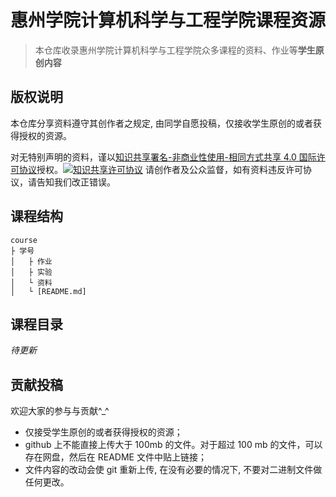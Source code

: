 # 惠州学院计算机科学与工程学院课程资源

> 本仓库收录惠州学院计算机科学与工程学院众多课程的资料、作业等**学生原创内容**

## 版权说明
本仓库分享资料遵守其创作者之规定, 由同学自愿投稿，仅接收学生原创的或者获得授权的资源。

对无特别声明的资料，谨以<a rel="license" href="http://creativecommons.org/licenses/by-nc-sa/4.0/">知识共享署名-非商业性使用-相同方式共享 4.0 国际许可协议</a>授权。<a rel="license" href="http://creativecommons.org/licenses/by-nc-sa/4.0/"><img alt="知识共享许可协议" style="border-width:0" src="https://i.creativecommons.org/l/by-nc-sa/4.0/80x15.png" /></a>
请创作者及公众监督，如有资料违反许可协议，请告知我们改正错误。

## 课程结构
```
course
├ 学号
│   ├ 作业
│   ├ 实验
│   └ 资料
│   └ [README.md]
```

## 课程目录
*待更新*

## 贡献投稿

欢迎大家的参与与贡献^_^

- 仅接受学生原创的或者获得授权的资源；
- github 上不能直接上传大于 100mb 的文件。对于超过 100 mb 的文件，可以存在网盘，然后在 README 文件中贴上链接；
- 文件内容的改动会使 git 重新上传, 在没有必要的情况下, 不要对二进制文件做任何更改。